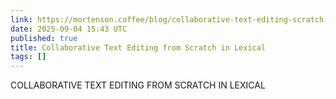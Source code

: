 ```yaml
---
link: https://mortenson.coffee/blog/collaborative-text-editing-scratch-lexical/
date: 2025-09-04 15:43 UTC
published: true
title: Collaborative Text Editing from Scratch in Lexical
tags: []
---
```


COLLABORATIVE TEXT EDITING FROM SCRATCH IN LEXICAL
